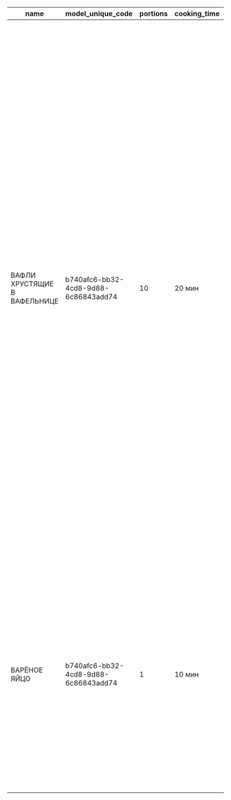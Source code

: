 |name|model_unique_code|portions|cooking_time|ingredients|steps|
|----|-----------------|--------|------------|-----------|-----|
|ВАФЛИ ХРУСТЯЩИЕ В ВАФЕЛЬНИЦЕ|b740afc6-bb32-4cd8-9d88-6c86843add74|10|20 мин|[(Пшеничная мука,c86a035a-ad4c-4d0e-be61-bb1aa5bb2e06,100,гр,Пшеничная мука),(Сахар,5d34e3a6-aec5-4c74-ab17-3309538495c0,80,гр,Сахар),(Сливочное масло,f1a31f20-3412-490a-be9d-fdc38718daf6,70,гр,Сливочное масло),(Яйца,79976b71-0445-415f-92b0-483440d8594f,1,шт,Яйца),(Ванилин(щепотка),a67d9fd9-8992-4a37-afff-def1f6d70d2a,5,гр,Ванилин(щепотка))]|[Как испечь вафли хрустящие в вафельнице? Подготовьте необходимые продукты. Из данного количества у меня получилось 8 штук диаметром около 10 см.,Масло положите в сотейник с толстым дном. Растопите его на маленьком огне на плите, на водяной бане либо в микроволновке.,Добавьте в теплое масло сахар. Перемешайте венчиком до полного растворения сахара. От тепла сахар довольно быстро растает.,Добавьте в масло яйцо. Предварительно все-таки проверьте масло, не горячее ли оно, иначе яйцо может свариться. Перемешайте яйцо с маслом до однородности.,Всыпьте муку, добавьте ванилин.,Перемешайте массу венчиком до состояния гладкого однородного теста.,Разогрейте вафельницу по инструкции к ней. У меня очень старая, еще советских времен электровафельница. Она может и не очень красивая, но печет замечательно!   Я не смазываю вафельницу маслом, в тесте достаточно жира, да и к ней уже давно ничего не прилипает. Но вы смотрите по своей модели. Выкладывайте тесто по столовой ложке.   Можно класть немного меньше теста, тогда вафли будут меньше и их получится больше.,Пеките вафли несколько минут до золотистого цвета. Осторожно откройте вафельницу, она очень горячая! Снимите вафлю лопаткой. Горячая она очень мягкая, как блинчик.]|
|ВАРЁНОЕ ЯЙЦО|b740afc6-bb32-4cd8-9d88-6c86843add74|1|10 мин|[(Яйцо,6f91ca9d-5d64-4d78-ae9a-f40339a04356,1,шт),(Вода,f8fee9ab-cdaa-4375-a18b-3b6772aaba0d,500,мл),(Соль,a812fce0-68f2-4699-b828-cfcd9d9a46fe,1,щепотка)]|[Подготовьте необходимые ингредиенты. Возьмите яйцо и промойте его под проточной водой.,Налейте 500 мл воды в небольшую кастрюлю и доведите до кипения на среднем огне.,Аккуратно опустите яйцо в кипящую воду с помощью ложки.,Варите яйцо в течение 8-10 минут для получения вкрутую.,По желанию добавьте щепотку соли в воду, чтобы предотвратить трещины на скорлупе.,После варки аккуратно достаньте яйцо из кастрюли и поместите его в холодную воду на 2-3 минуты, чтобы оно легко очищалось.,Очистите яйцо от скорлупы и подавайте к столу.]|
